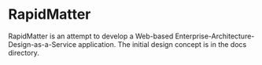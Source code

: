 # RapidMatter
RapidMatter is an attempt to develop a Web-based Enterprise-Architecture-Design-as-a-Service application.
The initial design concept is in the docs directory.

